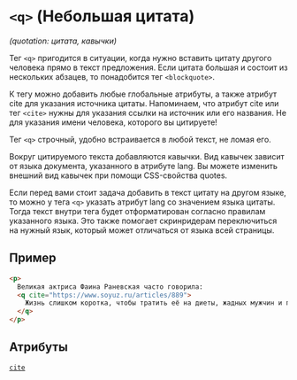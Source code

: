 # `<q>` (Небольшая цитата)

_(quotation: цитата, кавычки)_

Тег `<q>` пригодится в ситуации, когда нужно вставить цитату другого человека прямо в текст предложения. Если цитата большая и состоит из нескольких абзацев, то понадобится тег `<blockquote>`.

К тегу можно добавить любые глобальные атрибуты, а также атрибут cite для указания источника цитаты. Напоминаем, что атрибут cite или тег `<cite>` нужны для указания ссылки на источник или его названия. Не для указания имени человека, которого вы цитируете!

Тег `<q>` строчный, удобно встраивается в любой текст, не ломая его.

Вокруг цитируемого текста добавляются кавычки. Вид кавычек зависит от языка документа, указанного в атрибуте lang. Вы можете изменить внешний вид кавычек при помощи CSS-свойства quotes.

Если перед вами стоит задача добавить в текст цитату на другом языке, то можно у тега `<q>` указать атрибут lang со значением языка цитаты. Тогда текст внутри тега будет отформатирован согласно правилам указанного языка. Это также помогает скринридерам переключиться на нужный язык, который может отличаться от языка всей страницы.

## Пример

```html
<p>
  Великая актриса Фаина Раневская часто говорила:
  <q cite="https://www.soyuz.ru/articles/889">
    Жизнь слишком коротка, чтобы тратить её на диеты, жадных мужчин и плохое настроение.
  </q>
</p>
```

## Атрибуты

[`cite`](<../ATTRIBUTES/cite (ИСТОЧНИК ЦИТАТЫ).md>)
